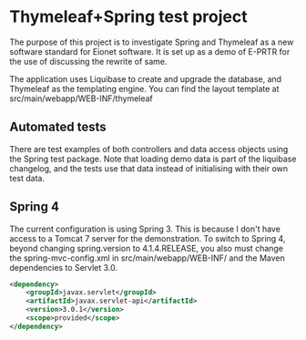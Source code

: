 Thymeleaf+Spring test project
=============================

The purpose of this project is to investigate Spring and Thymeleaf as a new software standard for Eionet software.
It is set up as a demo of E-PRTR for the use of discussing the rewrite of same.

The application uses Liquibase to create and upgrade the database, and Thymeleaf as the templating engine.
You can find the layout template at src/main/webapp/WEB-INF/thymeleaf

Automated tests
---------------
There are test examples of both controllers and data access objects using the Spring test package.
Note that loading demo data is part of the liquibase changelog, and the tests use that data instead
of initialising with their own test data.

Spring 4
--------

The current configuration is using Spring 3. This is because I don't have access to a Tomcat 7 server for
the demonstration. To switch to Spring 4, beyond changing spring.version to 4.1.4.RELEASE, you also must
change the spring-mvc-config.xml in src/main/webapp/WEB-INF/ and the Maven dependencies to Servlet 3.0.

```xml
<dependency>
    <groupId>javax.servlet</groupId>
    <artifactId>javax.servlet-api</artifactId>
    <version>3.0.1</version>
    <scope>provided</scope>
</dependency>
```

